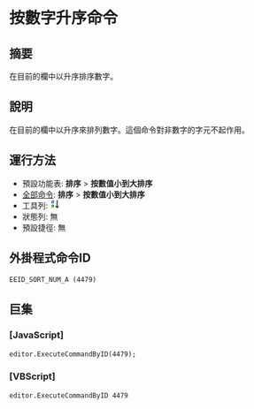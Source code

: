 # 按數字升序命令

## 摘要

在目前的欄中以升序排序數字。

## 說明

在目前的欄中以升序來排列數字。這個命令對非數字的字元不起作用。

## 運行方法

- 預設功能表: **排序** \> **按數值小到大排序**
- [全部命令](../tools/all_commands): **排序** \> **按數值小到大排序**
- 工具列: ![](../../images/sorting0-9.png)
- 狀態列: 無
- 預設捷徑: 無

## 外掛程式命令ID

```
EEID_SORT_NUM_A (4479)
```

## 巨集

### \[JavaScript\]

```
editor.ExecuteCommandByID(4479);
```

### \[VBScript\]

```
editor.ExecuteCommandByID 4479
```
